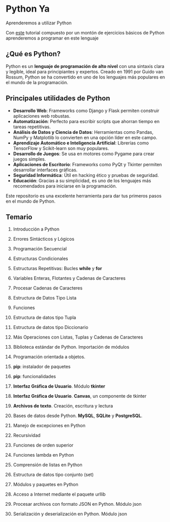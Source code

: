# Python Ya

Aprenderemos a utilizar Python

Con [este](https://www.tutorialesprogramacionya.com/pythonya/index.php?inicio=0) tutorial compuesto por un montón de ejercicios básicos de Python aprenderemos a programar en este lenguaje

## ¿Qué es Python?

Python es un **lenguaje de programación de alto nivel** con una sintaxis clara y legible, ideal para principiantes y expertos. Creado en 1991 por Guido van Rossum, Python se ha convertido en uno de los lenguajes más populares en el mundo de la programación.

## Principales utilidades de Python

- **Desarrollo Web**: Frameworks como Django y Flask permiten construir aplicaciones web robustas.
- **Automatización**: Perfecto para escribir scripts que ahorran tiempo en tareas repetitivas.
- **Análisis de Datos y Ciencia de Datos**: Herramientas como Pandas, NumPy y Matplotlib lo convierten en una opción líder en este campo.
- **Aprendizaje Automático e Inteligencia Artificial**: Librerías como TensorFlow y Scikit-learn son muy populares.
- **Desarrollo de Juegos**: Se usa en motores como Pygame para crear juegos simples.
- **Aplicaciones de Escritorio**: Frameworks como PyQt y Tkinter permiten desarrollar interfaces gráficas.
- **Seguridad Informática**: Útil en hacking ético y pruebas de seguridad.
- **Educación**: Gracias a su simplicidad, es uno de los lenguajes más recomendados para iniciarse en la programación.

Este repositorio es una excelente herramienta para dar tus primeros pasos en el mundo de Python.

## Temario

1. Introducción a Python

2. Errores Sintácticos y Lógicos

3. Programación Secuencial

4. Estructuras Condicionales

5. Estructuras Repetitivas: Bucles **while** y **for**

6. Variables Enteras, Flotantes y Cadenas de Caracteres

7. Procesar Cadenas de Caracteres

8. Estructura de Datos Tipo Lista

9. Funciones

10. Estructura de datos tipo Tupla

11. Estructura de datos tipo Diccionario

12. Más Operaciones con Listas, Tuplas y Cadenas de Caracteres

13. Biblioteca estándar de Python. Importación de módulos

14. Programación orientada a objetos.

15. **pip**: instalador de paquetes

16. **pip**: funcionalidades

17. **Interfaz Gráfica de Usuario**. Módulo **tkinter**

18. **Interfaz Gráfica de Usuario**. **Canvas**, un componente de tkinter

19. **Archivos de texto**. Creación, escritura y lectura

20. Bases de datos desde Python. **MySQL**, **SQLite** y **PostgreSQL**.

21. Manejo de excepciones en Python

22. Recursividad

23. Funciones de orden superior

24. Funciones lambda en Python

25. Comprensión de listas en Python

26. Estructura de datos tipo conjunto (set)

27. Módulos y paquetes en Python

28. Acceso a Internet mediante el paquete urllib

29. Procesar archivos con formato JSON en Python. Módulo json

30. Serialización y deserialización en Python. Módulo json







